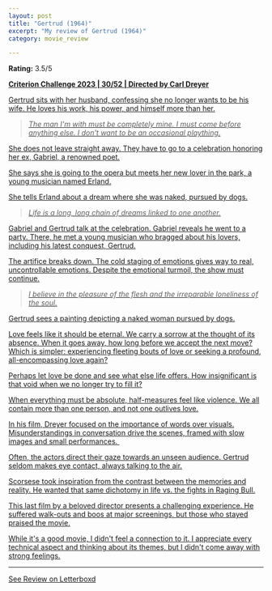 ```yaml
---
layout: post
title: "Gertrud (1964)"
excerpt: "My review of Gertrud (1964)"
category: movie_review

---
```


**Rating:** 3.5/5

<b><a href="https://boxd.it/pXW6q/detail">Criterion Challenge 2023 | 30/52 | Directed by Carl Dreyer</b>

Gertrud sits with her husband, confessing she no longer wants to be his wife. He loves his work, his power, and himself more than her.

<blockquote><i>The man I'm with must be completely mine. I must come before anything else. I don't want to be an occasional plaything.</i></blockquote>

She does not leave straight away. They have to go to a celebration honoring her ex, Gabriel, a renowned poet.

She says she is going to the opera but meets her new lover in the park, a young musician named Erland.

She tells Erland about a dream where she was naked, pursued by dogs.

<blockquote><i>Life is a long, long chain of dreams linked to one another.</i></blockquote>

Gabriel and Gertrud talk at the celebration. Gabriel reveals he went to a party. There, he met a young musician who bragged about his lovers, including his latest conquest, Gertrud.

The artifice breaks down. The cold staging of emotions gives way to real, uncontrollable emotions. Despite the emotional turmoil, the show must continue.

<blockquote><i>I believe in the pleasure of the flesh and the irreparable loneliness of the soul.</i></blockquote>

Gertrud sees a painting depicting a naked woman pursued by dogs.

Love feels like it should be eternal. We carry a sorrow at the thought of its absence. When it goes away, how long before we accept the next move? Which is simpler: experiencing fleeting bouts of love or seeking a profound, all-encompassing love again?

Perhaps let love be done and see what else life offers. How insignificant is that void when we no longer try to fill it?

When everything must be absolute, half-measures feel like violence. We all contain more than one person, and not one outlives love.

In his film, Dreyer focused on the importance of words over visuals. Misunderstandings in conversation drive the scenes, framed with slow images and small performances. 

Often, the actors direct their gaze towards an unseen audience. Gertrud seldom makes eye contact, always talking to the air.

Scorsese took inspiration from the contrast between the memories and reality. He wanted that same dichotomy in life vs. the fights in Raging Bull.

This last film by a beloved director presents a challenging experience. He suffered walk-outs and boos at major screenings, but those who stayed praised the movie.

While it's a good movie, I didn't feel a connection to it. I appreciate every technical aspect and thinking about its themes, but I didn't come away with strong feelings.

<hr>

[See Review on Letterboxd](https://boxd.it/5g69Aj)
